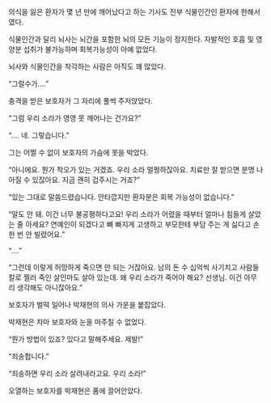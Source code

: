 의식을 잃은 환자가 몇 년 만에 깨어났다고 하는 기사도 전부 식물인간인 환자에 한해서였다.

식물인간과 달리 뇌사는 뇌간을 포함한 뇌의 모든 기능이 정지한다. 자발적인 호흡 및 영양분 섭취가 불가능하며 회복가능성이 아예 없었다.

뇌사와 식물인간을 착각하는 사람은 아직도 꽤 많았다.

“그럴수가....”

충격을 받은 보호자가 그 자리에 풀썩 주저앉았다.

“그럼 우리 소라가 영영 못 깨어나는 건가요?”

“.... 네. 그렇습니다.”

그는 어쩔 수 없이 보호자의 가슴에 못을 박았다.

“아니에요. 뭔가 착오가 있는 거겠죠. 우리 소라 멀쩡하잖아요. 치료만 잘 받으면 분명 나아질 수 있잖아요. 지금 괜히 겁주시는 거죠?”

“있는 그대로 말씀드렸습니다. 안타깝지만 환자분은 회복 가능성이 없습니다.”

“말도 안 돼. 이건 너무 불공평하다고요! 우리 소라가 어렸을 때부터 얼마나 힘들게 살았는 줄 아세요? 연예인이 되겠다고 뼈 빠지게 고생하고 부모한테 부담 주는 게 싫다고 손 한 번 안 빌렸어요.”

“....”

“그런데 이렇게 허망하게 죽으면 안 되는 거잖아요. 남의 돈 수 십억씩 사기치고 사람들 칼로 찔러 죽인 살인마도 살아 있는데. 왜 우리 소라가 죽어야 해요? 선생님. 이건 아무리 생각해도 아니잖아요.”

보호자가 벌떡 일어나 박재현의 의사 가운을 붙잡았다.

박재현은 차마 보호자와 눈을 마주칠 수 없었다.

“뭔가 방법이 있죠? 있다고 말해주세요. 제발!”

“죄송합니다.”

“죄송하면 우리 소라 살려내라고요. 우리 소라!”

오열하는 보호자를 박재현은 품에 끌어안았다.